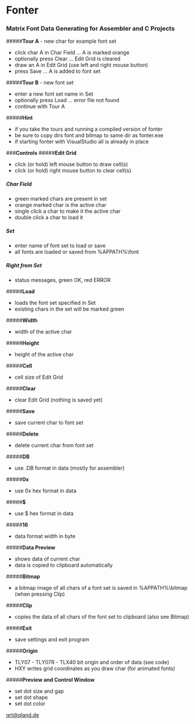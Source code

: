 # **Fonter**

### Matrix Font Data Generating for Assembler and C Projects

#####**Tour A** - new char for example font set
- click char A in Char Field ... A is marked orange
- optionally press Clear ... Edit Grid is cleared
- draw an A in Edit Grid (use left and right mouse button)
- press Save ... A is added to font set

#####**Tour B** - new font set
- enter a new font set name in Set
- optionally press Load ... error file not found
- continue with Tour A

#####**Hint**
- if you take the tours and running a compiled version of fonter
- be sure to copy dirs font and bitmap to same dir as fonter.exe
- if starting fonter with VisualStudio all is already in place

###**Controls**
#####**Edit Grid**
- click (or hold) left mouse button to draw cell(s)
- click (or hold) right mouse button to clear cell(s)

##### **Char Field**
- green marked chars are present in set
- orange marked char is the active char
- single click a char to make it the active char
- double click a char to load it

##### **Set**
- enter name of font set to load or save
- all fonts are loaded or saved from %APPATH%\font

##### **Right from Set**

 - status messages, green OK, red ERROR

#####**Load**
- loads the font set specified in Set
- existing chars in the set will be marked green

#####**Width**
- width of the active char

#####**Height**

 - height of the active char

#####**Cell**

 - cell size of Edit Grid

#####**Clear**
- clear Edit Grid (nothing is saved yet)

#####**Save**
- save current char to font set

#####**Delete**

 - delete current char from font set

#####**DB**
- use .DB format in data (mostly for assembler)

#####**0x**
- use 0x hex format in data

#####**$**
- use $ hex format in data

#####**16**
- data format width in byte

#####**Data Preview**
- shows data of current char
- data is copied to clipboard automatically

#####**Bitmap**
- a bitmap image of all chars of a font set is saved in %APPATH%\bitmap (when pressing Clip)

#####**Clip**
- copies the data of all chars of the font set to clipboard (also see Bitmap)

#####**Exit**
- save settings and exit program

#####**Origin**
- TLY07 - TLY07R - TLX40
bit origin and order of data (see code)
- HXY
writes grid coordinates as you draw char (for animated fonts)

#####**Preview and Control Window** 
- set dot size and gap
- set dot shape
- set dot color

[qrt@qland.de](mailto:qrt@qland.de)
